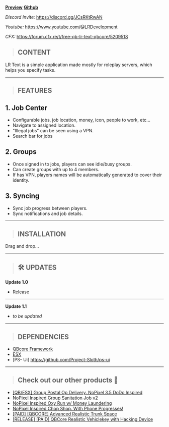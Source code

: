 **[Preview](https://www.youtube.com/watch?v=JIcUNFGUtRE)**
**[Github](https://github.com/LRDevelopmennt/LR-Text)**

_Discord Invite:_ https://discord.gg/JCsRKtRwAN

_Youtube:_ https://www.youtube.com/@LRDevelopment

_CFX:_ https://forum.cfx.re/t/free-qb-lr-text-qbcore/5209518

> ## **CONTENT**

LR Text is a simple application made mostly for roleplay servers, which helps you specify tasks.

---

> ## **FEATURES**

## **1. Job Center**

- Configurable jobs, job location, money, icon, people to work, etc...
- Navigate to assigned location.
- "Illegal jobs" can be seen using a VPN.
- Search bar for jobs

## **2. Groups**

- Once signed in to jobs, players can see idle/busy groups.
- Can create groups with up to 4 members.
- If has VPN, players names will be automatically generated to cover their identity.

## **3. Syncing**

- Sync job progress between players.
- Sync notifications and job details.

---

> ## **INSTALLATION**

Drag and drop...

---

> ## **🛠️ UPDATES**

**Update 1.0**

- Release

---

**Update 1.1**

- _to be updated_

---

> ## **DEPENDENCIES**

- [QBcore Framework](https://github.com/qbcore-framework)
- [ESX](https://github.com/esx-framework)
- [PS- Ui] https://github.com/Project-Sloth/ps-ui

---

> ## **Check out our other products** :star2:

- [[QB/ESX] Group Postal Op Delivery. NoPixel 3.5 DoDo Inspired](https://forum.cfx.re/t/qb-esx-group-postal-op-delivery-nopixel-3-5-dodo-inspired/4894624/29)
- [NoPixel Inspired Group Sanitation Job v2](https://forum.cfx.re/t/nopixel-inspired-group-sanitation-job-v2/4929184/5)
- [NoPixel Inspired Oxy Run w/ Money Laundering](https://forum.cfx.re/t/nopixel-inspired-oxy-run-w-money-laundering/4941107/10)
- [NoPixel Inspired Chop Shop. With Phone Progresses!](https://forum.cfx.re/t/nopixel-inspired-chop-shop-with-phone-progresses/4942864/5)
- [[PAID] [QBCORE] Advanced Realistic Trunk Space](https://forum.cfx.re/t/paid-qbcore-advanced-realistic-trunk-space/4891965/2)
- [[RELEASE] [PAID] QBCore Realistic Vehiclekey with Hacking Device](https://forum.cfx.re/t/release-paid-qbcore-realistic-vehiclekey-with-hacking-device/4891955/10)
